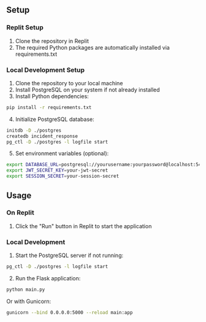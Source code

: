 ## Setup

### Replit Setup
1. Clone the repository in Replit
2. The required Python packages are automatically installed via requirements.txt

### Local Development Setup
1. Clone the repository to your local machine
2. Install PostgreSQL on your system if not already installed
3. Install Python dependencies:
```bash
pip install -r requirements.txt
```
4. Initialize PostgreSQL database:
```bash
initdb -D ./postgres
createdb incident_response
pg_ctl -D ./postgres -l logfile start
```
5. Set environment variables (optional):
```bash
export DATABASE_URL=postgresql://yourusername:yourpassword@localhost:5432/incident_response
export JWT_SECRET_KEY=your-jwt-secret
export SESSION_SECRET=your-session-secret
```

## Usage

### On Replit
1. Click the "Run" button in Replit to start the application

### Local Development
1. Start the PostgreSQL server if not running:
```bash
pg_ctl -D ./postgres -l logfile start
```
2. Run the Flask application:
```bash
python main.py
```
Or with Gunicorn:
```bash
gunicorn --bind 0.0.0.0:5000 --reload main:app